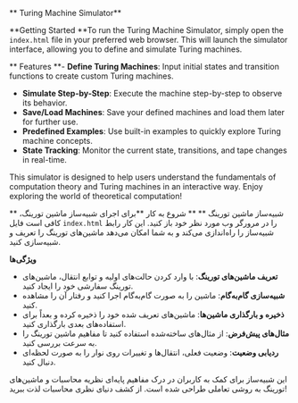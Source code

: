 ** Turing Machine Simulator**

**Getting Started
**To run the Turing Machine Simulator, simply open the `index.html` file in your preferred web browser. This will launch the simulator interface, allowing you to define and simulate Turing machines.

** Features
**- **Define Turing Machines**: Input initial states and transition functions to create custom Turing machines.
- **Simulate Step-by-Step**: Execute the machine step-by-step to observe its behavior.
- **Save/Load Machines**: Save your defined machines and load them later for further use.
- **Predefined Examples**: Use built-in examples to quickly explore Turing machine concepts.
- **State Tracking**: Monitor the current state, transitions, and tape changes in real-time.

This simulator is designed to help users understand the fundamentals of computation theory and Turing machines in an interactive way. Enjoy exploring the world of theoretical computation!

** شبیه‌ساز ماشین تورینگ
**
** شروع به کار
**برای اجرای شبیه‌ساز ماشین تورینگ، کافی است فایل `index.html` را در مرورگر وب مورد نظر خود باز کنید. این کار رابط شبیه‌ساز را راه‌اندازی می‌کند و به شما امکان می‌دهد ماشین‌های تورینگ را تعریف و شبیه‌سازی کنید.

 **ویژگی‌ها**
- **تعریف ماشین‌های تورینگ**: با وارد کردن حالت‌های اولیه و توابع انتقال، ماشین‌های تورینگ سفارشی خود را ایجاد کنید.
- **شبیه‌سازی گام‌به‌گام**: ماشین را به صورت گام‌به‌گام اجرا کنید و رفتار آن را مشاهده کنید.
- **ذخیره و بارگذاری ماشین‌ها**: ماشین‌های تعریف شده خود را ذخیره کرده و بعداً برای استفاده‌های بعدی بارگذاری کنید.
- **مثال‌های پیش‌فرض**: از مثال‌های ساخته‌شده استفاده کنید تا مفاهیم ماشین تورینگ را به سرعت بررسی کنید.
- **ردیابی وضعیت**: وضعیت فعلی، انتقال‌ها و تغییرات روی نوار را به صورت لحظه‌ای دنبال کنید.

این شبیه‌ساز برای کمک به کاربران در درک مفاهیم پایه‌ای نظریه محاسبات و ماشین‌های تورینگ به روشی تعاملی طراحی شده است. از کشف دنیای نظری محاسبات لذت ببرید!
